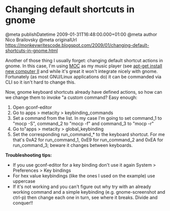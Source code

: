 # Changing default shortcuts in gnome

@meta publishDatetime 2009-01-31T16:48:00.000+01:00
@meta author Nico Brailovsky
@meta originalUrl https://monkeywritescode.blogspot.com/2009/01/changing-default-shortcuts-in-gnome.html

Another of those thing I usually forget: changing default shortcut actions in gnome. In this case, I'm using
[MOC](http://moc.daper.net/) as my music player (see
[apt-get install new computer II](md_blog/2008/1228_aptgetinstallnewcomputerII.md) and while it's great it won't integrate nicely with gnome. Fortunately (as most GNU/Linux applications do) it can be commanded via CLI so it isn't hard to change this.

Now, gnome keyboard shortcuts already have defined actions, so how can we change them to invoke "a custom command? Easy enough:

1. Open gconf-editor
2. Go to apps > metacity > keybinding\_commands
3. Set a command from the list. In my case I'm going to set command\_1 to "mocp -S", command\_2 to "mocp -f" and command\_3 to "mocp -r"
4. Go to"apps > metacity > global\_keybinding
5. Set the corresponding run\_command\_\* to the keyboard shortcut. For me that's 0xA2 for run\_command\_1, 0xE9 for run\_command\_2 and 0xEA for run\_command\_3; beware it changes between keyboards.

**Troubleshooting tips:**
* If you use gconf-editor for a key binding don't use it again System > Preferences > Key bindings
* For hex value keybindings (like the ones I used on the example) use uppercase
* If it's not working and you can't figure out why try with an already working command and a simple keybinding (e.g. gnome-screenshot and ctrl-p) then change each one in turn, see where it breaks. Divide and conquer!!

